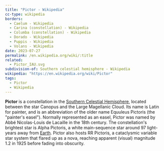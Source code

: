 ```yaml
---
title: "Pictor - Wikipedia"
cc-type: wikipedia
borders:
  - Caelum - Wikipedia
  - Carina (constellation) - Wikipedia
  - Columba (constellation) - Wikipedia
  - Dorado - Wikipedia
  - Puppis - Wikipedia
  - Volans - Wikipedia
date: 2023-07-27
permalink: /en.wikipedia.org/wiki/:title
related:
  - Pictor_IAU.svg
subdivision-of: Southern celestial hemisphere - Wikipedia
wikipedia: "https://en.wikipedia.org/wiki/Pictor"
tags:
  - Pictor
  - Wikipedia
---
```

**Pictor** is a constellation in the [Southern Celestial Hemisphere](/en.wikipedia.org/wiki/Southern_celestial_hemisphere), located between the star Canopus and the Large Magellanic Cloud. Its name is Latin for painter, and is an abbreviation of the older name Equuleus Pictoris (the "painter's easel"). Normally represented as an easel, Pictor was named by Abbé Nicolas-Louis de Lacaille in the 18th century. The constellation's brightest star is Alpha Pictoris, a white main-sequence star around 97 light-years away from [Earth](/en.wikipedia.org/wiki/Earth). Pictor also hosts RR Pictoris, a cataclysmic variable star system that flared up as a nova, reaching apparent (visual) magnitude 1.2 in 1925 before fading into obscurity.